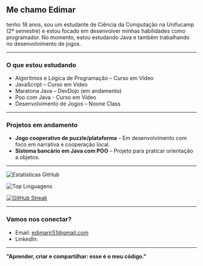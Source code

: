 ## Me chamo Edimar
tenho 18 anos, sou um estudante de Ciência da Computação na Unifucamp (2º semestre) e estou focado em desenvolver minhas habilidades como programador. No momento, estou estudando Java e também trabalhando no desenvolvimento de jogos.

---

###  O que estou estudando

-  Algoritmos e Lógica de Programação – Curso em Vídeo  
-  JavaScript – Curso em Vídeo    
-  Maratona Java – DevDojo (em andamento)
-  Poo com Java - Curso em Vídeo  
-  Desenvolvimento de Jogos – Noone Class  



---

###  Projetos em andamento

- **Jogo cooperativo de puzzle/plataforma** – Em desenvolvimento com foco em narrativa e cooperação local.
- **Sistema bancário em Java com POO** – Projeto para praticar orientação a objetos.

---

<!-- Stats gerais -->
![Estatísticas GitHub](https://github-readme-stats.vercel.app/api?username=Edimar-David&show_icons=true&theme=dracula&locale=pt-br)

<!-- Linguagens mais usadas -->
![Top Linguagens](https://github-readme-stats.vercel.app/api/top-langs/?username=Edimar-David&layout=compact&theme=dracula)

<!-- Dias seguidos de contribuição -->
[![GitHub Streak](https://streak-stats.demolab.com?user=Edimar-David&theme=dracula)](https://git.io/streak-stats)


---
### Vamos nos conectar?

- Email: edimarjr51@gmail.com
- LinkedIn: 
---

**"Aprender, criar e compartilhar: esse é o meu código."**
